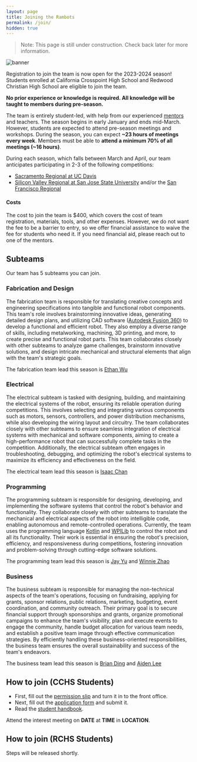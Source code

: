 ```yaml
---
layout: page
title: Joining the Rambots
permalink: /join/
hidden: true
---
```


> Note: This page is still under construction. Check back later for more information.

![banner](https://cdn.discordapp.com/attachments/1139775932127789137/1142308556092215296/Innovate_Beyond.png)

Registration to join the team is now open for the 2023-2024 season! Students enrolled at California Crosspoint High School and Redwood Christian High School are eligible to join the team.

**No prior experience or knowledge is required. All knowledge will be taught to members during pre-season.**

The team is entirely student-led, with help from our experienced [mentors](/members#mentors) and teachers. The season begins in early January and ends mid-March. However, students are expected to attend pre-season meetings and workshops. During the season, you can expect **~23 hours of meetings every week**. Members must be able to **attend a minimum 70% of all meetings (~16 hours)**.

During each season, which falls between March and April, our team anticipates participating in 2-3 of the following competitions:

- [Sacramento Regional at UC Davis](https://cafirst.org/frc/sacramento/)
- [Silicon Valley Regional at San Jose State University](https://cafirst.org/frc/siliconvalley/) and/or the [San Francisco Regional](https://cafirst.org/frc/sanfrancisco/)

#### Costs

The cost to join the team is $400, which covers the cost of team registration, materials, tools, and other expenses. However, we do not want the fee to be a barrier to entry, so we offer financial assistance to waive the fee for students who need it. If you need financial aid, please reach out to one of the mentors.

## Subteams

Our team has 5 subteams you can join.

### Fabrication and Design

The fabrication team is responsible for translating creative concepts and engineering specifications into tangible and functional robot components. This team's role involves brainstorming innovative ideas, generating detailed design plans, and utilizing CAD software ([Autodesk Fusion 360](https://www.autodesk.com/products/fusion-360/overview)) to develop a functional and efficient robot. They also employ a diverse range of skills, including metalworking, machining, 3D printing, and more, to create precise and functional robot parts. This team collaborates closely with other subteams to analyze game challenges, brainstorm innovative solutions, and design intricate mechanical and structural elements that align with the team's strategic goals.

The fabrication team lead this season is [Ethan Wu](/leadership/ewu)

### Electrical

The electrical subteam is tasked with designing, building, and maintaining the electrical systems of the robot, ensuring its reliable operation during competitions. This involves selecting and integrating various components such as motors, sensors, controllers, and power distribution mechanisms, while also developing the wiring layout and circuitry. The team collaborates closely with other subteams to ensure seamless integration of electrical systems with mechanical and software components, aiming to create a high-performance robot that can successfully complete tasks in the competition. Additionally, the electrical subteam often engages in troubleshooting, debugging, and optimizing the robot's electrical systems to maximize its efficiency and effectiveness on the field.

The electrical team lead this season is [Isaac Chan](/leadership/ichan)

### Programming

The programming subteam is responsible for designing, developing, and implementing the software systems that control the robot's behavior and functionality. They collaborate closely with other subteams to translate the mechanical and electrical aspects of the robot into intelligible code, enabling autonomous and remote-controlled operations. Currently, the team uses the programming language [Kotlin](https://kotlinlang.org/) and [WPILib](https://github.com/wpilibsuite/allwpilib) to control the robot and all its functionality. Their work is essential in ensuring the robot's precision, efficiency, and responsiveness during competitions, fostering innovation and problem-solving through cutting-edge software solutions.

The programming team lead this season is [Jay Yu](/leadership/jyu) and [Winnie Zhao](/leadership/wzhao)

### Business

The business subteam is responsible for managing the non-technical aspects of the team's operations, focusing on fundraising, applying for grants, sponsor relations, public relations, marketing, budgeting, event coordination, and community outreach. Their primary goal is to secure financial support through sponsorships and grants, organize promotional campaigns to enhance the team's visibility, plan and execute events to engage the community, handle budget allocation for various team needs, and establish a positive team image through effective communication strategies. By efficiently handling these business-oriented responsibilities, the business team ensures the overall sustainability and success of the team's endeavors.

The business team lead this season is [Brian Ding](/leadership/bding) and [Aiden Lee](/leadership/alee)

## How to join (CCHS Students)

- First, fill out the [permission slip](https://go.rambots.org/permission-slip) and turn it in to the front office.
- Next, fill out the [application form](https://go.rambots.org/application) and submit it.
- Read the [student handbook](https://go.rambots.org/handbook).

Attend the interest meeting on **DATE** at **TIME** in **LOCATION**.

## How to join (RCHS Students)

Steps will be released shortly.
